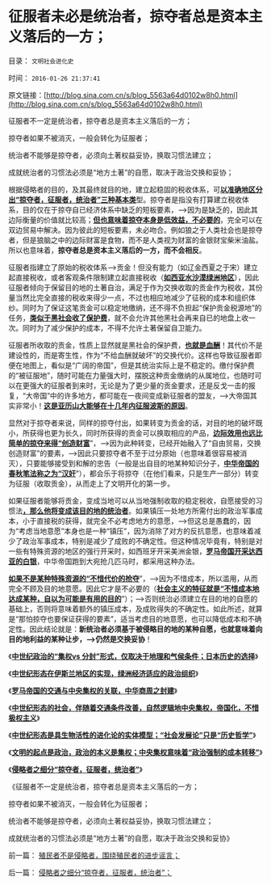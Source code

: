 # 征服者未必是统治者，掠夺者总是资本主义落后的一方；

目录： `文明社会进化史` 

时间： `2016-01-26 21:37:41` 

原文链接：[http://blog.sina.com.cn/s/blog_5563a64d0102w8h0.html](http://blog.sina.com.cn/s/blog_5563a64d0102w8h0.html)

征服者不一定是统治者，掠夺者总是资本主义落后的一方；

掠夺者如果不被消灭，一般会转化为征服者；

统治者不能够是掠夺者，必须向土著权益妥协，换取习惯法建立；

成就统治者的习惯法必须是“地方土著”的自愿，取决于政治交换和妥协；

根据侵略者的目的，及其最终就目的地，建立起稳固的税收体系，可[**以准确地区分出“掠夺者，征服者，统治者”三种基本类**](../../../2016/1/23/（政治＝集权）区别于“中央集权”及“民主”的概念异同；.md)型。掠夺者是指没有打算建立税收体系，目的仅在于掠夺自已经济体系中缺乏的短板要素，——>因为是缺乏的，因此其边际衡量的价值就比较高；[**但也意味着掠夺本身是低效益，不必要的**](../../../2012/6/17/准确识别统治者的科学方法；.md)，完全可以在双边贸易中解决。因为彼此的短板要素，未必吻合。例如狼之于人类社会也是掠夺者，但是狼脑之中的边际财富是食物，而不是人类视为财富的金银财宝柴米油盐。所以也意味着，**掠夺者总是资本主义落后的一方，而不会相反**。

征服者指建立了原始的税收体系——>贡金！但没有能力（如辽金西夏之于宋）建立起直接税收，或者客观条件限制建立起直接税收（[**如西亚水沙漠绿洲地区**](../../../2016/1/19/中世纪形态在伊斯兰地区的实现，绿洲经济适应的政治组织.md)），因此征服者倾向于保留目的地的土著自治，满足于作为交换收取的贡金作为税收，其份量当然比完全直接的税收来得少一点，不过也相应地减少了征税的成本和组织体纱。同时为了保证这笔贡金可以稳定地缴纳，还不得不负担起“保护贡金税源地”的任务，[**类似于黑社会收了保护费**](../../../2015/7/28/黑手党和黑社会的定义，概念，和差异.md)，就不会允许其他黑社会再来自已的地盘上收一次。同时为了减少保护的成本，不得不允许土著保留自卫能力。

征服者所收取的贡金，性质上显然就是黑社会的保护费，[**也就是血酬**](../../../2009/8/6/有破坏无建设的血酬英雄值多少良心赏赐？.md)！其代价不是建设性的，而是寄生性，作为“不给血酬就破坏”的交换代价。这样也导致征服者即便在地图上，看似是“广阔的帝国”，但是其统治实际上是不稳定的。缴付保护费的“被征服地”，随时可能在力量强大时，摆脱这种贡金缴纳的从属地位，也随时可以在更强大的征服者到来时，无论是为了更少量的贡金要求，还是反戈一击的报复，“大帝国”中的许多地方，都可能在一夜间变成新征服者的盟友，——>大帝国其实非常小！[**这是亚历山大能够在十几年内征服波斯的原因**](../../../2010/5/26/东方大帝国为什么很容易被少数外族征服？.md)。

显然对于掠夺者来说，同样的掠夺付出，如果转变为贡金的话，对目的地的破坏既小，所获得也更为长久，同时所获得的贡金可以换取相应的产品，[**边际效用也远比简单的掠夺来得“创造财富**](../../../2012/5/14/“做坏事，总会有报应”的政治经济学.md)”，——>因为此种转变，已经开始融入了“自由贸易，交换创造财富”的要素，——>因此只要掠夺者不至于过分原始（也意味着很容易被消灭），只要能够接受到和解的忠告（一般是出自目的地某种知识分子，[**中华帝国的春秋笔法称之为“汉奸**](../../../2008/10/25/历史，你的名字叫故事.md)”），都会乐于将掠夺（在他们看来，只是生产一部分）转变为征服（收取贡金），从而走上了文明开化的第一步。

如果征服者能够将贡金，变成当地可以从当地强制收取的稳定税收，自愿接受的习惯法[**，那么他将变成该目的地的统治者**](../../../2012/1/28/安定团结的等级社会的侵略者／征服者／君权／伟大领袖.md)。如果镇压一处地方所需付出的政治军事成本，小于直接税的获得，就完全不必考虑地方的意愿，——>但这总是愚蠢的，因为“考虑当地意愿”本身也是一种“镇压”，因为消除了对方的反抗意愿，也意味着减少了政治军事成本，特别是减少了成败的不确定性。但这种情况毕竟有，特别是对一些有特殊资源的地区的强行开采时，如西班牙开采美洲金银，[**罗马帝国开采达西亚的白银**](../../../2010/8/25/图拉真发动的货币战争.md)，中华帝国跑到大宛抢几匹马时，都采用这种办法。

[**如果不是某种特殊资源的“不惜代价的抢夺**](../../../2009/11/28/危机管理有成本边界，不值得“不惜一切代价避免危机”.md)”，——>因为不惜成本，所以滥用，从而完全不顾及目的地意愿。因此它才是不必要的（[**社会主义的特征就是“不惜成本地达成某种，自以为可能是有用的目的**](../../../2009/6/30/不惜一切代价牺牲全民族利益是卖国！叛国！.md)”）；——>否则统治必须建立在目的地的自愿的基础上，否则将意味着额外的镇压成本，及成败得失的不确定性。如此所述，就算是“那怕掠夺也要保证获得的要素”，适当考虑目的地意愿，也可以降低成本和不确定性。因此结论就是：**新统治者必须基于被侵略目的地的某种自愿，也就意味着向目的地利益的某种让步，——>仍然是交换妥协**！

《[**中世纪政治的“集权vs 分封”形式，仅取决于地理和气侯条件；日本历史的选择**](../../../2016/1/18/日本地理条件下武士分封的最优化，及日本历史的选择；.md)》

《[**中世纪形态在伊斯兰地区的实现，绿洲经济适应的政治组织**](../../../2016/1/19/中世纪形态在伊斯兰地区的实现，绿洲经济适应的政治组织.md)》

《[**罗马帝国的交通与中央集权的关联，中华商周之封建**](../../../2016/1/20/罗马帝国的交通，中央集权，及其崩溃的内因；.md)》

《[**中世纪形态的社会，伴随着交通条件改善，自然逻辑地中央集权，帝国化，不惜极权主义**](../../../2016/1/21/中世纪形态的社会(交通改善≈中央集权)，及中华帝国.md)》

《[**中世纪形态是具生物活性的进化论的实体模型；“社会发展论”只是“历史哲学”**](../../../2016/1/22/中国传统的中央集权，是“中世纪vs近代化政治”的里程碑.md)》

《[**文明的起点是政治，政治的本义是集权；中央集权意味着“政治强制的成本转移”**](../../../2016/1/23/（政治＝集权）区别于“中央集权”及“民主”的概念异同；.md)》

《[**侵略者之细分“掠夺者，征服者，统治者”**](../../../2016/1/25/侵略者之细分“掠夺者，征服者，统治者”；.md)》

《征服者不一定是统治者，掠夺者总是资本主义落后的一方；

掠夺者如果不被消灭，一般会转化为征服者；

统治者不能够是掠夺者，必须向土著权益妥协，换取习惯法建立；

成就统治者的习惯法必须是“地方土著”的自愿，取决于政治交换和妥协》

前一篇： [殖民者不是侵略者，围绕殖民者的进步谣言；](../../../2016/1/27/殖民者不是侵略者，围绕殖民者的进步谣言；.md)

后一篇： [侵略者之细分“掠夺者，征服者，统治者”；](../../../2016/1/25/侵略者之细分“掠夺者，征服者，统治者”；.md)

